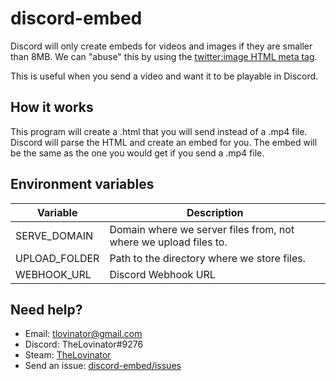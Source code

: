 # discord-embed

Discord will only create embeds for videos and images if they are smaller than 8MB. We can "abuse" this by using
the [twitter:image HTML meta tag](https://developer.twitter.com/en/docs/twitter-for-websites/cards/overview/markup).

This is useful when you send a video and want it to be playable in Discord.

## How it works

This program will create a .html that you will send instead of a .mp4 file. Discord will parse the HTML and create an
embed for you. The embed will be the same as the one you would get if you send a .mp4 file.

## Environment variables

| Variable      | Description                                                      |
|---------------|------------------------------------------------------------------|
| SERVE_DOMAIN  | Domain where we server files from, not where we upload files to. |
| UPLOAD_FOLDER | Path to the directory where we store files.                      |
| WEBHOOK_URL   | Discord Webhook URL                                              |

## Need help?

- Email: [tlovinator@gmail.com](mailto:tlovinator@gmail.com)
- Discord: TheLovinator#9276
- Steam: [TheLovinator](https://steamcommunity.com/id/TheLovinator/)
- Send an issue: [discord-embed/issues](https://github.com/TheLovinator1/discord-embed/issues)
